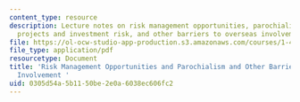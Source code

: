```yaml
---
content_type: resource
description: Lecture notes on risk management opportunities, parochialism, international
  projects and investment risk, and other barriers to overseas involvement.
file: https://ol-ocw-studio-app-production.s3.amazonaws.com/courses/1-463j-the-impact-of-globalization-on-the-built-environment-fall-2009/0305d54a5b1150be2e0a6038ec606fc2_MIT1_463JF09_notes09.pdf
file_type: application/pdf
resourcetype: Document
title: 'Risk Management Opportunities and Parochialism and Other Barriers to Overseas
  Involvement '
uid: 0305d54a-5b11-50be-2e0a-6038ec606fc2
---
```

